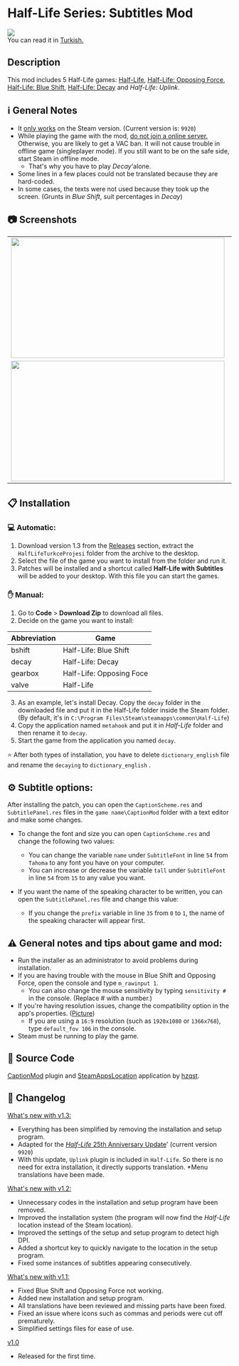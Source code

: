 
# Half-Life Series: Subtitles Mod
![](https://i.imgur.com/BEAhVTU.jpg)<br>
You can read it in [Turkish.](ReadMe.md)

## Description
This mod includes 5 Half-Life games:
[Half-Life](https://store.steampowered.com/app/70), [Half-Life: Opposing Force](https://store.steampowered.com/app/50), [Half-Life: Blue Shift](https://store.steampowered.com/app/130), [Half-Life: Decay](https://www.moddb.com/mods/half-life-decay) and *Half-Life: Uplink*.

## :information_source: General Notes
* It <ins>only works</ins> on the Steam version. (Current version is: `9920`)
* While playing the game with the mod, <ins>do not  join a online server.</ins>  Otherwise, you are likely to get a VAC ban.  It will not cause trouble in offline game (singleplayer mode).  If you still want to be on the safe side, start Steam in offline mode.
	* That's why you have to play *Decay*'alone.
* Some lines in a few places could not be translated because they are hard-coded.
* In some cases, the texts were not used because they took up the screen.  (Grunts in *Blue Shift*, suit percentages in *Decay*)

## :camera: Screenshots
<table>
<td><img src="https://i.imgur.com/li0tszg.jpg" width="480" height="270" /> </td>
<td><img src="https://i.imgur.com/pB5aYFM.jpg" width="480" height="270" /></td>
</tr>
<tr>
<td><img src="https://i.imgur.com/mp0kDtl.jpg" width="480" height="270" /></td>
<td><img src="https://i.imgur.com/8gKEzvk.jpg" width="480" height="270" /></td>
</tr>
</table>

## :clipboard: Installation
### :computer: Automatic:
1. Download version 1.3 from the [Releases](https://github.com/qabRieL99/HalfLifeSerisiTurkce/releases/) section, extract the `HalfLifeTurkceProjesi` folder from the archive to the desktop.
2. Select the file of the game you want to install from the folder and run it.
3. Patches will be installed and a shortcut called **Half-Life with Subtitles** will be added to your desktop. With this file you can start the games. 

### :raised_hand: Manual:
1. Go to **Code** > **Download Zip** to download all files.
2. Decide on the game you want to install:

|Abbreviation|Game|
|----|----|
|bshift|Half-Life: Blue Shift|
|decay|Half-Life: Decay|
|gearbox|Half-Life: Opposing Foce|
|valve|Half-Life|

3. As an example, let's install Decay. Copy the `decay` folder in the downloaded file and put it in the Half-Life folder inside the Steam folder.  (By default, it's in `C:\Program Files\Steam\steamapps\common\Half-Life`)
4. Copy the application named `metahook` and put it in *Half-Life* folder and then rename it to `decay`.
5. Start the game from the application you named `decay`.

:star: After both types of installation, you have to delete `dictionary_english` file and rename the `decaying` to `dictionary_english` .

## :gear: Subtitle options:
After installing the patch, you can open the `CaptionScheme.res` and `SubtitlePanel.res` files in the `game name\CaptionMod` folder with a text editor and make some changes.
* To change the font and size you can open `CaptionScheme.res` and change the following two values:
	* You can change the variable `name` under `SubtitleFont` in line `54` from `Tahoma` to any font you have on your computer.
	* You can increase or decrease the variable `tall` under `SubtitleFont` in line `54` from `15` to any value you want.

* If you want the name of the speaking character to be written, you can open the `SubtitlePanel.res` file and change this value:
	* If you change the `prefix` variable in line `35` from `0` to `1`, the name of the speaking character will appear first.

## :warning: General notes and tips about game and mod:
* Run the installer as an administrator to avoid problems during installation.
* If you are having trouble with the mouse in Blue Shift and Opposing Force, open the console and type `m_rawinput 1`.
	* You can also change the mouse sensitivity by typing `sensitivity #` in the console.  (Replace # with a number.)
* If you're having resolution issues, change the compatibility option in the app's properties. ([Picture](https://img.donanimhaber.com/upfiles/794792/66454e33-7d67-48fc-b0be-3520d8dc719e.jpeg))
	* If you are using a `16:9` resolution (such as `1920x1080` or `1366x768`), type `default_fov 106` in the console.
* Steam must be running to play the game.

## :memo: Source Code
[CaptionMod](https://github.com/hzqst/MetaHookSv/tree/main/Plugins/CaptionMod) plugin and [SteamAppsLocation](https://github.com/hzqst/MetaHookSv/tree/main/toolsrc/SteamAppsLocation) application by [hzqst](https://github.com/hzqst).

## :bookmark_tabs: Changelog
<ins>What's new with v1.3:</ins>
* Everything has been simplified by removing the installation and setup program.
* Adapted for the [*Half-Life* 25th Anniversary Update](https://www.half-life.com/en/halflife25)' (current version `9920`)
*	With this update, `Uplink` plugin is included in `Half-Life`. So there is no need for extra installation, it directly supports translation.
*Menu translations have been made.

<ins>What's new with v1.2:</ins>
* Unnecessary codes in the installation and setup program have been removed.
* Improved the installation system (the program will now find the *Half-Life* location instead of the Steam location).
* Improved the settings of the setup and setup program to detect high DPI.
* Added a shortcut key to quickly navigate to the location in the setup program.
* Fixed some instances of subtitles appearing consecutively.

<ins>What's new with v1.1:</ins>
* Fixed Blue Shift and Opposing Force not working.
* Added new installation and setup program.
* All translations have been reviewed and missing parts have been fixed.
* Fixed an issue where icons such as commas and periods were cut off prematurely.
* Simplified settings files for ease of use.

<ins>v1.0</ins>
* Released for the first time.